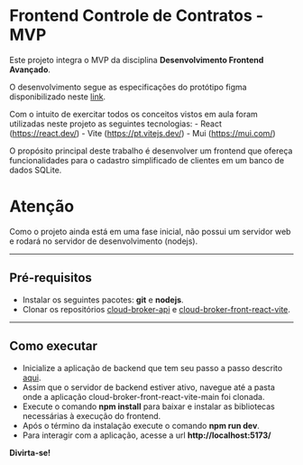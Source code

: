 # Frontend Controle de Contratos - MVP

Este projeto integra o MVP da disciplina **Desenvolvimento Frontend Avançado**.

O desenvolvimento segue as especificações do protótipo figma disponibilizado neste [link](https://www.figma.com/design/SlqUMW8DEKEKWyWY5MigVb/Prototipa%C3%A7%C3%A3o-MVP-Desenv-Front-end--Avan%C3%A7ado?node-id=10-440).

Com o intuito de exercitar todos os conceitos vistos em aula foram utilizadas neste projeto as seguintes tecnologias:
    - React (https://react.dev/)
    - Vite (https://pt.vitejs.dev/)
    - Mui (https://mui.com/)

O propósito principal deste trabalho é desenvolver um frontend que ofereça funcionalidades para o cadastro simplificado de clientes em um banco de dados SQLite.

# Atenção

Como o projeto ainda está em uma fase inicial, não possui um servidor web e rodará no servidor de desenvolvimento (nodejs). 

---
## Pré-requisitos

- Instalar os seguintes pacotes: **git** e **nodejs**.
- Clonar os repositórios [cloud-broker-api](https://github.com/albbassi/cloud-broker-api.git) e [cloud-broker-front-react-vite](https://github.com/albbassi/cloud-broker-front-react-vite.git).

---
## Como executar

- Inicialize a aplicação de backend que tem seu passo a passo descrito [aqui](https://github.com/albbassi/cloud-broker-api).
- Assim que o servidor de backend estiver ativo, navegue até a pasta onde a aplicação cloud-broker-front-react-vite-main foi clonada.
- Execute o comando **npm install** para baixar e instalar as bibliotecas necessárias à execução do frontend.
- Após o término da instalação execute o comando **npm run dev**.
- Para interagir com a aplicação, acesse a url **http://localhost:5173/**


**Divirta-se!**
